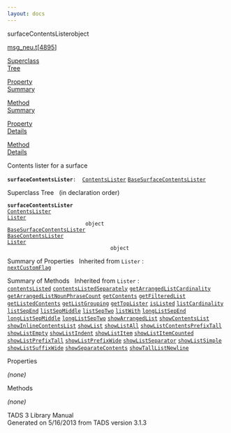 ```yaml
---
layout: docs
---
```

<span class="title">surfaceContentsLister</span><span class="type">object</span>

[msg_neu.t](../file/msg_neu.t.html)\[[4895](../source/msg_neu.t.html#4895)\]

[Superclass  
Tree](#_SuperClassTree_)

[Property  
Summary](#_PropSummary_)

[Method  
Summary](#_MethodSummary_)

[Property  
Details](#_Properties_)

[Method  
Details](#_Methods_)



Contents lister for a surface

**`surfaceContentsLister`**` :   `[`ContentsLister`](../object/ContentsLister.html) [`BaseSurfaceContentsLister`](../object/BaseSurfaceContentsLister.html)



<span id="_SuperClassTree_"></span>



<span class="hdln">Superclass Tree</span>   (in declaration order)



**`surfaceContentsLister`**  
[`ContentsLister`](../object/ContentsLister.html)  
[`Lister`](../object/Lister.html)  
`                         object`  
[`BaseSurfaceContentsLister`](../object/BaseSurfaceContentsLister.html)  
[`BaseContentsLister`](../object/BaseContentsLister.html)  
[`Lister`](../object/Lister.html)  
`                                 object`  
<span id="_PropSummary_"></span>



<span class="hdln">Summary of Properties</span>  
Inherited from `Lister` :  
[`nextCustomFlag`](../object/Lister.html#nextCustomFlag)
<span id="_MethodSummary_"></span>



<span class="hdln">Summary of Methods</span>  
Inherited from `Lister` :  
[`contentsListed`](../object/Lister.html#contentsListed) [`contentsListedSeparately`](../object/Lister.html#contentsListedSeparately) [`getArrangedListCardinality`](../object/Lister.html#getArrangedListCardinality) [`getArrangedListNounPhraseCount`](../object/Lister.html#getArrangedListNounPhraseCount) [`getContents`](../object/Lister.html#getContents) [`getFilteredList`](../object/Lister.html#getFilteredList) [`getListedContents`](../object/Lister.html#getListedContents) [`getListGrouping`](../object/Lister.html#getListGrouping) [`getTopLister`](../object/Lister.html#getTopLister) [`isListed`](../object/Lister.html#isListed) [`listCardinality`](../object/Lister.html#listCardinality) [`listSepEnd`](../object/Lister.html#listSepEnd) [`listSepMiddle`](../object/Lister.html#listSepMiddle) [`listSepTwo`](../object/Lister.html#listSepTwo) [`listWith`](../object/Lister.html#listWith) [`longListSepEnd`](../object/Lister.html#longListSepEnd) [`longListSepMiddle`](../object/Lister.html#longListSepMiddle) [`longListSepTwo`](../object/Lister.html#longListSepTwo) [`showArrangedList`](../object/Lister.html#showArrangedList) [`showContentsList`](../object/Lister.html#showContentsList) [`showInlineContentsList`](../object/Lister.html#showInlineContentsList) [`showList`](../object/Lister.html#showList) [`showListAll`](../object/Lister.html#showListAll) [`showListContentsPrefixTall`](../object/Lister.html#showListContentsPrefixTall) [`showListEmpty`](../object/Lister.html#showListEmpty) [`showListIndent`](../object/Lister.html#showListIndent) [`showListItem`](../object/Lister.html#showListItem) [`showListItemCounted`](../object/Lister.html#showListItemCounted) [`showListPrefixTall`](../object/Lister.html#showListPrefixTall) [`showListPrefixWide`](../object/Lister.html#showListPrefixWide) [`showListSeparator`](../object/Lister.html#showListSeparator) [`showListSimple`](../object/Lister.html#showListSimple) [`showListSuffixWide`](../object/Lister.html#showListSuffixWide) [`showSeparateContents`](../object/Lister.html#showSeparateContents) [`showTallListNewline`](../object/Lister.html#showTallListNewline)
<span id="_Properties_"></span>



<span class="hdln">Properties</span>  



*(none)* <span id="_Methods_"></span>



<span class="hdln">Methods</span>  



*(none)*



TADS 3 Library Manual  
Generated on 5/16/2013 from TADS version 3.1.3



